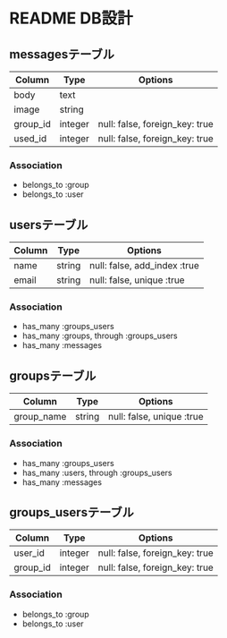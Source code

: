 # README DB設計
## messagesテーブル
|Column|Type|Options|
|------|----|-------|
|body|text||
|image|string||
|group_id|integer|null: false, foreign_key: true|
|used_id|integer|null: false, foreign_key: true|
### Association
- belongs_to :group
- belongs_to :user

## usersテーブル
|Column|Type|Options|
|------|----|-------|
|name|string|null: false, add_index :true|
|email|string|null: false, unique :true|
### Association
- has_many :groups_users
- has_many :groups, through :groups_users
- has_many :messages

## groupsテーブル
|Column|Type|Options|
|------|----|-------|
|group_name|string|null: false, unique :true|
### Association
- has_many :groups_users
- has_many :users, through :groups_users
- has_many :messages

## groups_usersテーブル
|Column|Type|Options|
|------|----|-------|
|user_id|integer|null: false, foreign_key: true|
|group_id|integer|null: false, foreign_key: true|
### Association
- belongs_to :group
- belongs_to :user
